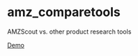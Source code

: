 # amz_comparetools
AMZScout vs. other product research tools

[Demo](http://ome1ia.ru/amz_comparetools/)
